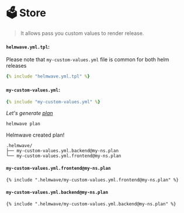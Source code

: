 # 🗳️ Store

> It allows pass you custom values to render release.

#### `helmwave.yml.tpl`:

Please note that `my-custom-values.yml` file is common for both helm releases

```yaml 
{% include "helmwave.yml.tpl" %}
```

#### `my-custom-values.yml`:

```yaml
{% include "my-custom-values.yml" %}
```

*Let's generate [plan](https://helmwave.github.io/cli/#planfile-plan)*

```bash
helmwave plan
```

Helmwave created plan!

```
.helmwave/
├── my-custom-values.yml.backend@my-ns.plan
└── my-custom-values.yml.frontend@my-ns.plan
```

#### `my-custom-values.yml.frontend@my-ns.plan`

```
{% include ".helmwave/my-custom-values.yml.frontend@my-ns.plan" %}
```


#### `my-custom-values.yml.backend@my-ns.plan`

```
{% include ".helmwave/my-custom-values.yml.backend@my-ns.plan" %}
```

